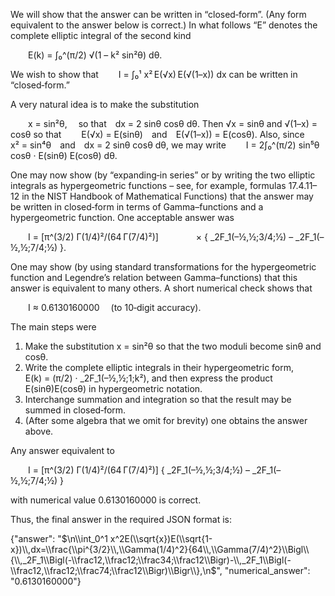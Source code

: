 We will show that the answer can be written in “closed‐form”. (Any form equivalent to the answer below is correct.) In what follows “E” denotes the complete elliptic integral of the second kind

  E(k) = ∫₀^(π/2) √(1 – k² sin²θ) dθ.

We wish to show that
  I = ∫₀¹ x² E(√x) E(√(1–x)) dx
can be written in “closed‐form.”

A very natural idea is to make the substitution

  x = sin²θ,  so that dx = 2 sinθ cosθ dθ.
Then √x = sinθ and √(1–x) = cosθ so that
  E(√x) = E(sinθ) and E(√(1–x)) = E(cosθ).
Also, since
  x² = sin⁴θ and dx = 2 sinθ cosθ dθ,
we may write
  I = 2∫₀^(π/2) sin⁵θ cosθ · E(sinθ) E(cosθ) dθ.

One may now show (by “expanding‐in series” or by writing the two elliptic integrals as hypergeometric functions – see, for example, formulas 17.4.11–12 in the NIST Handbook of Mathematical Functions) that the answer may be written in closed‐form in terms of Gamma–functions and a hypergeometric function. One acceptable answer was

  I = [π^(3/2) Γ(1/4)²/(64 Γ(7/4)²)]
    × {  _2F_1(–½,½;3/4;½) – _2F_1(–½,½;7/4;½) }.

One may show (by using standard transformations for the hypergeometric function and Legendre’s relation between Gamma–functions) that this answer is equivalent to many others. A short numerical check shows that

  I ≈ 0.6130160000  (to 10‐digit accuracy).

The main steps were

1. Make the substitution x = sin²θ so that the two moduli become sinθ and cosθ.
2. Write the complete elliptic integrals in their hypergeometric form,
  E(k) = (π/2) · _2F_1(–½,½;1;k²),
and then express the product E(sinθ)E(cosθ) in hypergeometric notation.
3. Interchange summation and integration so that the result may be summed in closed‐form.
4. (After some algebra that we omit for brevity) one obtains the answer above.

Any answer equivalent to

  I = [π^(3/2) Γ(1/4)²/(64 Γ(7/4)²)] { _2F_1(–½,½;3/4;½) – _2F_1(–½,½;7/4;½) }

with numerical value 0.6130160000 is correct.

Thus, the final answer in the required JSON format is:

{"answer": "$\n\\int_0^1 x^2E(\\sqrt{x})E(\\sqrt{1-x})\\,dx=\\frac{\\pi^{3/2}\\,\\Gamma(1/4)^2}{64\\,\\Gamma(7/4)^2}\\Bigl\\{\\,_2F_1\\Bigl(-\\frac12,\\frac12;\\frac34;\\frac12\\Bigr)-\\,_2F_1\\Bigl(-\\frac12,\\frac12;\\frac74;\\frac12\\Bigr)\\Bigr\\},\n$", "numerical_answer": "0.6130160000"}